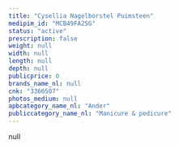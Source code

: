 ```yaml
---
title: "Cysellia Nagelborstel Puimsteen"
medipim_id: "MCB49FA25G"
status: "active"
prescription: false
weight: null
width: null
length: null
depth: null
publicprice: 0
brands_name_nl: null
cnk: "3366507"
photos_medium: null
apbcategory_name_nl: "Ander"
publiccategory_name_nl: "Manicure & pedicure"
---
```

null

